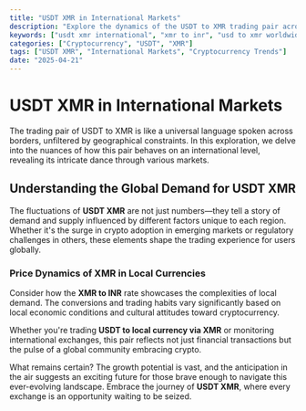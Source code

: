 ```yaml
---
title: "USDT XMR in International Markets"
description: "Explore the dynamics of the USDT to XMR trading pair across global markets, focusing on demand fluctuations and local market influences."
keywords: ["usdt xmr international", "xmr to inr", "usd to xmr worldwide"]
categories: ["Cryptocurrency", "USDT", "XMR"]
tags: ["USDT XMR", "International Markets", "Cryptocurrency Trends"]
date: "2025-04-21"
---
```


# USDT XMR in International Markets

The trading pair of USDT to XMR is like a universal language spoken across borders, unfiltered by geographical constraints. In this exploration, we delve into the nuances of how this pair behaves on an international level, revealing its intricate dance through various markets.

## Understanding the Global Demand for USDT XMR

The fluctuations of **USDT XMR** are not just numbers—they tell a story of demand and supply influenced by different factors unique to each region. Whether it's the surge in crypto adoption in emerging markets or regulatory challenges in others, these elements shape the trading experience for users globally.

### Price Dynamics of XMR in Local Currencies

Consider how the **XMR to INR** rate showcases the complexities of local demand. The conversions and trading habits vary significantly based on local economic conditions and cultural attitudes toward cryptocurrency. 

Whether you're trading **USDT to local currency via XMR** or monitoring international exchanges, this pair reflects not just financial transactions but the pulse of a global community embracing crypto.

What remains certain? The growth potential is vast, and the anticipation in the air suggests an exciting future for those brave enough to navigate this ever-evolving landscape. Embrace the journey of **USDT XMR**, where every exchange is an opportunity waiting to be seized.